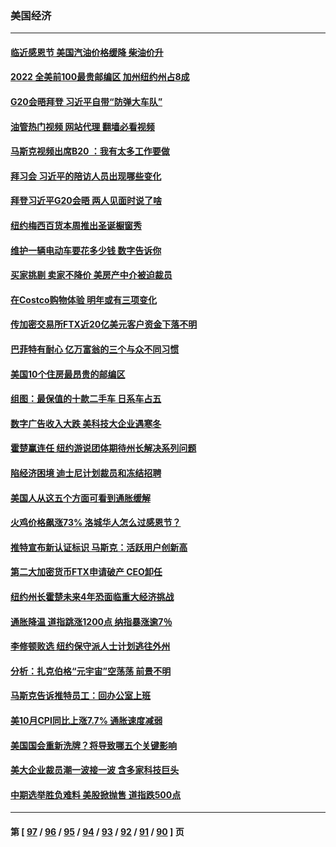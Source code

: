 ### 美国经济
---
#### [临近感恩节 美国汽油价格缓降 柴油价升](../../pages/ncid1078158/n13866133.md?11151645) 
#### [2022 全美前100最贵邮编区 加州纽约州占8成](../../pages/ncid1078158/n13865964.md?11151645) 
#### [G20会晤拜登 习近平自带“防弹大车队”](../../pages/ncid1078158/n13865743.md?11151645) 
#### [油管热门视频 网站代理 翻墙必看视频](http://138.2.39.72:81/youtube.html?epic-marker?11151645)
#### [马斯克视频出席B20 ：我有太多工作要做](../../pages/ncid1078158/n13865756.md?11151645) 
#### [拜习会 习近平的陪访人员出现哪些变化](../../pages/ncid1078158/n13865749.md?11151645) 
#### [拜登习近平G20会晤 两人见面时说了啥](../../pages/ncid1078158/n13865617.md?11151645) 
#### [纽约梅西百货本周推出圣诞橱窗秀](../../pages/ncid1078158/n13865346.md?11151645) 
#### [维护一辆电动车要花多少钱 数字告诉你](../../pages/ncid1078158/n13842149.md?11151645) 
#### [买家挑剔 卖家不降价 美房产中介被迫裁员](../../pages/ncid1078158/n13865228.md?11151645) 
#### [在Costco购物体验 明年或有三项变化](../../pages/ncid1078158/n13863826.md?11151645) 
#### [传加密交易所FTX近20亿美元客户资金下落不明](../../pages/ncid1078158/n13864886.md?11151645) 
#### [巴菲特有耐心 亿万富翁的三个与众不同习惯](../../pages/ncid1078158/n13863041.md?11151645) 
#### [美国10个住房最昂贵的邮编区](../../pages/ncid1078158/n13864871.md?11151645) 
#### [组图：最保值的十款二手车 日系车占五](../../pages/ncid1078158/n13864791.md?11151645) 
#### [数字广告收入大跌 美科技大企业遇寒冬](../../pages/ncid1078158/n13864456.md?11151645) 
#### [霍楚赢连任 纽约游说团体期待州长解决系列问题](../../pages/ncid1078158/n13864804.md?11151645) 
#### [陷经济困境 迪士尼计划裁员和冻结招聘](../../pages/ncid1078158/n13864794.md?11151645) 
#### [美国人从这五个方面可看到通胀缓解](../../pages/ncid1078158/n13864426.md?11151645) 
#### [火鸡价格飙涨73% 洛城华人怎么过感恩节？](../../pages/ncid1078158/n13864437.md?11151645) 
#### [推特宣布新认证标识 马斯克：活跃用户创新高](../../pages/ncid1078158/n13864188.md?11151645) 
#### [第二大加密货币FTX申请破产 CEO卸任](../../pages/ncid1078158/n13864268.md?11151645) 
#### [纽约州长霍楚未来4年恐面临重大经济挑战](../../pages/ncid1078158/n13863913.md?11151645) 
#### [通胀降温 道指跳涨1200点 纳指暴涨逾7％](../../pages/ncid1078158/n13863747.md?11151645) 
#### [李修顿败选 纽约保守派人士计划逃往外州](../../pages/ncid1078158/n13863687.md?11151645) 
#### [分析：扎克伯格“元宇宙”空荡荡 前景不明](../../pages/ncid1078158/n13860677.md?11151645) 
#### [马斯克告诉推特员工：回办公室上班](../../pages/ncid1078158/n13863591.md?11151645) 
#### [美10月CPI同比上涨7.7% 通胀速度减弱](../../pages/ncid1078158/n13863622.md?11151645) 
#### [美国国会重新洗牌？将导致哪五个关键影响](../../pages/ncid1078158/n13863390.md?11151645) 
#### [美大企业裁员潮一波接一波 含多家科技巨头](../../pages/ncid1078158/n13862898.md?11151645) 
#### [中期选举胜负难料 美股掀抛售 道指跌500点](../../pages/ncid1078158/n13862886.md?11151645) 

---
#### 第 [ [97](./97.md?11151645) / [96](./96.md?11151645) / [95](./95.md?11151645) / [94](./94.md?11151645) / [93](./93.md?11151645) / [92](./92.md?11151645) / [91](./91.md?11151645) / [90](./90.md?11151645) ] 页
